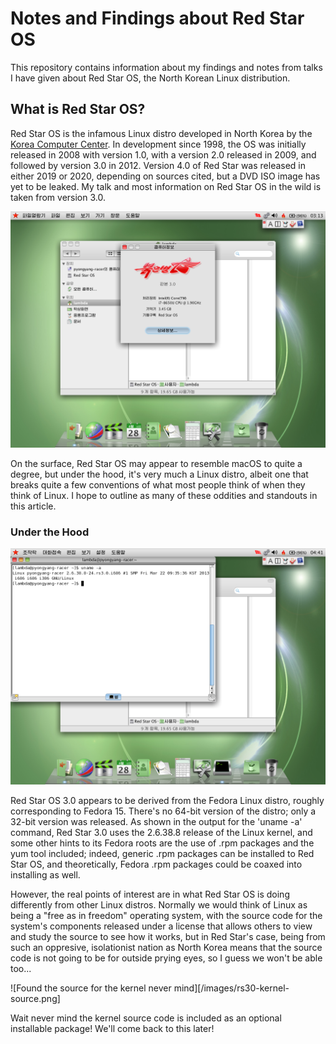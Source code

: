 # Notes and Findings about Red Star OS
This repository contains information about my findings and notes from talks I
have given about Red Star OS, the North Korean Linux distribution.

## What is Red Star OS?
Red Star OS is the infamous Linux distro developed in North Korea by the
[Korea Computer Center](https://en.wikipedia.org/wiki/Korea_Computer_Center).
In development since 1998, the OS was initially released in 2008 with version 1.0,
with a version 2.0 released in 2009, and followed by version 3.0 in 2012. Version
4.0 of Red Star was released in either 2019 or 2020, depending on sources cited, but
a DVD ISO image has yet to be leaked. My talk and most information on Red Star OS in
the wild is taken from version 3.0.

![The main desktop view of Red Star OS 3.0](/images/fresh_install.png)

On the surface, Red Star OS may appear to resemble macOS to quite a degree, but under
the hood, it's very much a Linux distro, albeit one that breaks quite a few conventions
of what most people think of when they think of Linux. I hope to outline as many of these
oddities and standouts in this article.

### Under the Hood

![results of uname -a in Red Star 3.0](/images/rs30-uname.png)

Red Star OS 3.0 appears to be derived from the Fedora Linux distro, roughly corresponding
to Fedora 15. There's no 64-bit version of the distro; only a 32-bit version was released.
As shown in the output for the 'uname -a' command, Red Star 3.0 uses the 2.6.38.8 release
of the Linux kernel, and some other hints to its Fedora roots are the use of .rpm packages
and the yum tool included; indeed, generic .rpm packages can be installed to Red Star OS,
and theoretically, Fedora .rpm packages could be coaxed into installing as well.

However, the real points of interest are in what Red Star OS is doing differently from
other Linux distros. Normally we would think of Linux as being a "free as in freedom"
operating system, with the source code for the system's components released under a
license that allows others to view and study the source to see how it works, but in
Red Star's case, being from such an oppresive, isolationist nation as North Korea
means that the source code is not going to be for outside prying eyes, so I guess
we won't be able too...

![Found the source for the kernel never mind][/images/rs30-kernel-source.png]

Wait never mind the kernel source code is included as an optional installable
package! We'll come back to this later!